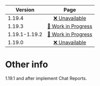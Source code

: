 | Version | Page |
| --- | :---: |
| 1.19.4 | [❌ Unavailable](4/index.html) |
| 1.19.3 | [🚧 Work in Progress](3/index.html) |
| 1.19.1-1.19.2 | [🚧 Work in Progress](2/index.html) |
| 1.19.0 | [❌ Unavailable](0/index.html) |

# Other info
1.19.1 and after implement Chat Reports.

<!-- TODO add 1.19.4 datamine -->